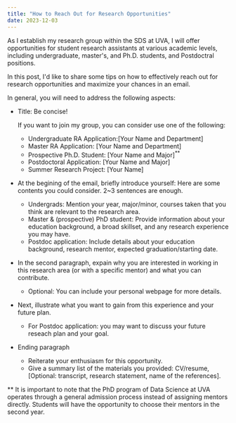 ```yaml
---
title: "How to Reach Out for Research Opportunities"
date: 2023-12-03
---
```


As I establish my research group within the SDS at UVA, I will offer opportunities for student research assistants at various academic levels, including undergraduate, master's, and Ph.D. students, and Postdoctral positions. 

In this post, I'd like to share some tips on how to effectively reach out for research opportunities and maximize your chances in an email. 

In general, you will need to address the following aspects:
* Title: Be concise!

   If you want to join my group, you can consider use one of the following:
  * Undergraduate RA Application:[Your Name and Department]
  * Master RA Application: [Your Name and Department]
  * Prospective Ph.D. Student: [Your Name and Major]<sup>**</sup>
  * Postdoctoral Application: [Your Name and Major]
  * Summer Research Project: [Your Name]
* At the begining of the email, briefly introduce yourself:
  Here are some contents you could consider. 2~3 sentences are enough.
  * Undergrads: Mention your year, major/minor, courses taken that you think are relevant to the research area.
  * Master & (prospective) PhD student: Provide information about your education background, a broad skillset, and any research experience you may have.
  * Postdoc application: Include details about your education background, research mentor, expected graduation/starting date.
* In the second paragraph, expain why you are interested in working in this research area (or with a specific mentor) and what you can contribute.
  * Optional: You can include your personal webpage for more details. 
* Next, illustrate what you want to gain from this experience and your future plan.
  * For Postdoc application: you may want to discuss your future reseach plan and your goal.
* Ending paragraph
  * Reiterate your enthusiasm for this opportunity.
  * Give a summary list of the materials you provided: CV/resume, [Optional: transcript, research statement, name of the references].

** It is important to note that the PhD program of Data Science at UVA operates through a general admission process instead of assigning mentors directly. Students will have the opportunity to choose their mentors in the second year. 
